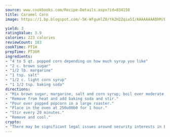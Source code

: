 ```yaml
---
source: www.cookbooks.com/Recipe-Details.aspx?id=834150
title: Caramel Corn
image: https://1.bp.blogspot.com/-5K-WfguHlZ0/YA2H2Zqia5I/AAAAAAAABhM/Bdgu68p4aG0Q6jWdy3eGaUXSKw5p3sdxwCLcBGAsYHQ/s324/7.png

yield: 3
ratingValue: 3.9
calories: 223 calories
reviewCount: 103
cookTime: PT1H
prepTime: PT36M
ingredients:
- "4 to 5 qt. popped corn depending on how much syrup you like"
- "2 c. brown sugar"
- "1/2 lb. margarine"
- "1 tsp. salt"
- "1/2 c. light corn syrup"
- "1 1/2 tsp. baking soda"
directions:
- "Mix brown sugar, margarine, salt and corn syrup; boil over moderate heat for 5 minutes."
- "Remove from heat and add baking soda and stir."
- "Pour over popped popcorn in a large roaster."
- "Place in the oven at 250u00b0 for 1 hour."
- "Stir every 20 minutes."
- "Remove and cool."
crypto:
- "There may be significant legal issues around security interests in Bitcoin."
---
```

